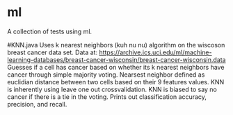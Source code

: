 # ml
A collection of tests using ml.

#KNN.java
Uses k nearest neighbors (kuh nu nu) algorithm on the wiscoson breast cancer data set. Data at: https://archive.ics.uci.edu/ml/machine-learning-databases/breast-cancer-wisconsin/breast-cancer-wisconsin.data
Guesses if a cell has cancer based on whether its k nearest neighbors have cancer through simple majority voting. Nearsest neighbor defined as euclidian distance between two cells based on their 9 features values. KNN is inherently using leave one out crossvalidation.
KNN is biased to say no cancer if there is a tie in the voting.
Prints out classification accuracy, precision, and recall.
